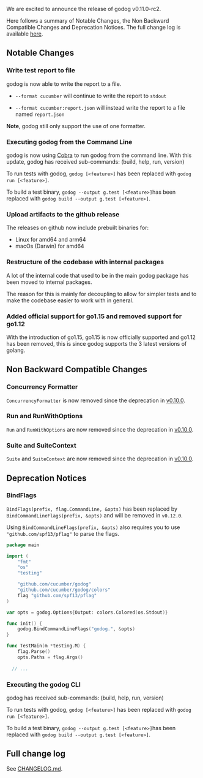 We are excited to announce the release of godog v0.11.0-rc2.

Here follows a summary of Notable Changes, the Non Backward Compatible Changes and Deprecation Notices.
The full change log is available [here](https://github.com/cucumber/godog/blob/master/CHANGELOG.md#v0110-rc1).


Notable Changes
---------------

### Write test report to file
godog is now able to write the report to a file.

- `--format cucumber` will continue to write the report to `stdout`

- `--format cucumber:report.json` will instead write the report to a file named `report.json`

**Note**, godog still only support the use of one formatter.

### Executing godog from the Command Line
godog is now using [Cobra](https://pkg.go.dev/github.com/spf13/cobra) to run godog from the command line. With this update, godog has received sub-commands: (build, help, run, version)

To run tests with godog, `godog [<feature>]` has been replaced with `godog run [<feature>]`.

To build a test binary, `godog --output g.test [<feature>]`has been replaced with `godog build --output g.test [<feature>]`.

### Upload artifacts to the github release
The releases on github now include prebuilt binaries for:
- Linux for amd64 and arm64
- macOs (Darwin) for amd64

### Restructure of the codebase with internal packages
A lot of the internal code that used to be in the main godog package has been moved to internal packages.

The reason for this is mainly for decoupling to allow for simpler tests and to make the codebase easier to work with in general.

### Added official support for go1.15 and removed support for go1.12 
With the introduction of go1.15, go1.15 is now officially supported and go1.12 has been removed, this is since godog supports the 3 latest versions of golang.

Non Backward Compatible Changes
-------------------------------

### Concurrency Formatter
`ConcurrencyFormatter` is now removed since the deprecation in [v0.10.0](./v0.10.0.md).

### Run and RunWithOptions
`Run` and `RunWithOptions` are now removed since the deprecation in [v0.10.0](./v0.10.0.md).

### Suite and SuiteContext
`Suite` and `SuiteContext` are now removed since the deprecation in [v0.10.0](./v0.10.0.md).

Deprecation Notices
-------------------

### BindFlags
`BindFlags(prefix, flag.CommandLine, &opts)` has been replaced by `BindCommandLineFlags(prefix, &opts)` and will be removed in `v0.12.0`.

Using `BindCommandLineFlags(prefix, &opts)` also requires you to use `"github.com/spf13/pflag"` to parse the flags.
```go
package main

import (
	"fmt"
	"os"
	"testing"

	"github.com/cucumber/godog"
	"github.com/cucumber/godog/colors"
	flag "github.com/spf13/pflag"
)

var opts = godog.Options{Output: colors.Colored(os.Stdout)}

func init() {
	godog.BindCommandLineFlags("godog.", &opts)
}

func TestMain(m *testing.M) {
	flag.Parse()
	opts.Paths = flag.Args()
  
  // ...
```

### Executing the godog CLI
godog has received sub-commands: (build, help, run, version)

To run tests with godog, `godog [<feature>]` has been replaced with `godog run [<feature>]`.

To build a test binary, `godog --output g.test [<feature>]`has been replaced with `godog build --output g.test [<feature>]`.

Full change log
---------------

See [CHANGELOG.md](https://github.com/cucumber/godog/blob/master/CHANGELOG.md#v0110-rc1).